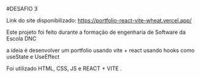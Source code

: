
#DESAFIO 3

Link do site disponibilizado: https://portfolio-react-vite-wheat.vercel.app/

Este projeto foi feito durante a formação de engenharia de Software da Escola DNC

a ideia é desenvolver um portfolio usando vite + react  usando hooks como useState e UseEffect



Foi utilizado HTML, CSS, JS e REACT + VITE .

